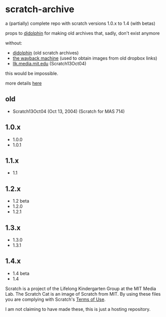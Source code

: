 # scratch-archive
a (partially) complete repo with scratch versions 1.0.x to 1.4 (with betas)

props to [djdolphin](https://github.com/djdolphin) for making old archives that, sadly, don't exist anymore

without:
* [djdolphin](https://github.com/djdolphin) (old scratch archives)
* [the wayback machine](https://archive.org) (used to obtain images from old dropbox links)
* [llk.media.mit.edu](https://llk.media.mit.edu/courses/software/scratch/) (Scratch13Oct04)

this would be impossible.

more details [here](https://github.com/xubiod/scratch-archive)

## old
 * Scratch13Oct04 (Oct 13, 2004) (Scratch for MAS 714)
## 1.0.x
 * 1.0.0
 * 1.0.1
## 1.1.x
 * 1.1
## 1.2.x
 * 1.2 beta
 * 1.2.0
 * 1.2.1
## 1.3.x
 * 1.3.0
 * 1.3.1
## 1.4.x
 * 1.4 beta
 * 1.4

Scratch is a project of the Lifelong Kindergarten Group at the MIT Media Lab.
The Scratch Cat is an image of Scratch from MIT.
By using these files you are complying with Scratch's [Terms of Use](https://scratch.mit.edu/terms_of_use).

I am not claiming to have made these, this is just a hosting repository.
